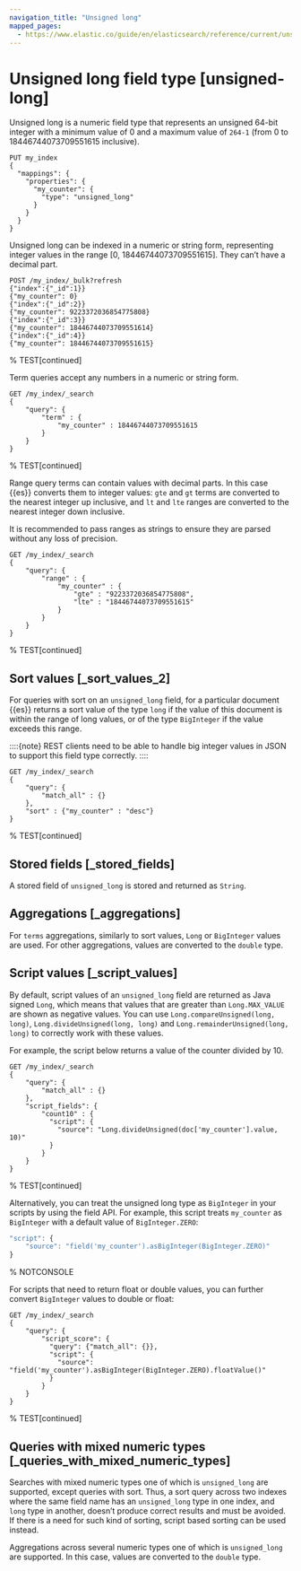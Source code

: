 ```yaml
---
navigation_title: "Unsigned long"
mapped_pages:
  - https://www.elastic.co/guide/en/elasticsearch/reference/current/unsigned-long.html
---
```


# Unsigned long field type [unsigned-long]


Unsigned long is a numeric field type that represents an unsigned 64-bit integer with a minimum value of 0 and a maximum value of `264-1` (from 0 to 18446744073709551615 inclusive).

```console
PUT my_index
{
  "mappings": {
    "properties": {
      "my_counter": {
        "type": "unsigned_long"
      }
    }
  }
}
```

Unsigned long can be indexed in a numeric or string form, representing integer values in the range [0, 18446744073709551615]. They can’t have a decimal part.

```console
POST /my_index/_bulk?refresh
{"index":{"_id":1}}
{"my_counter": 0}
{"index":{"_id":2}}
{"my_counter": 9223372036854775808}
{"index":{"_id":3}}
{"my_counter": 18446744073709551614}
{"index":{"_id":4}}
{"my_counter": 18446744073709551615}
```
% TEST[continued]

Term queries accept any numbers in a numeric or string form.

```console
GET /my_index/_search
{
    "query": {
        "term" : {
            "my_counter" : 18446744073709551615
        }
    }
}
```
% TEST[continued]

Range query terms can contain values with decimal parts. In this case {{es}} converts them to integer values: `gte` and `gt` terms are converted to the nearest integer up inclusive, and `lt` and `lte` ranges are converted to the nearest integer down inclusive.

It is recommended to pass ranges as strings to ensure they are parsed without any loss of precision.

```console
GET /my_index/_search
{
    "query": {
        "range" : {
            "my_counter" : {
                "gte" : "9223372036854775808",
                "lte" : "18446744073709551615"
            }
        }
    }
}
```
% TEST[continued]

## Sort values [_sort_values_2]

For queries with sort on an `unsigned_long` field, for a particular document {{es}} returns a sort value of the type `long` if the value of this document is within the range of long values, or of the type `BigInteger` if the value exceeds this range.

::::{note}
REST clients need to be able to handle big integer values in JSON to support this field type correctly.
::::


```console
GET /my_index/_search
{
    "query": {
        "match_all" : {}
    },
    "sort" : {"my_counter" : "desc"}
}
```
% TEST[continued]


## Stored fields [_stored_fields]

A stored field of `unsigned_long` is stored and returned as `String`.


## Aggregations [_aggregations]

For `terms` aggregations, similarly to sort values, `Long` or `BigInteger` values are used. For other aggregations, values are converted to the `double` type.


## Script values [_script_values]

By default, script values of an `unsigned_long` field are returned as Java signed `Long`, which means that values that are greater than `Long.MAX_VALUE` are shown as negative values. You can use `Long.compareUnsigned(long, long)`, `Long.divideUnsigned(long, long)` and `Long.remainderUnsigned(long, long)` to correctly work with these values.

For example, the script below returns a value of the counter divided by 10.

```console
GET /my_index/_search
{
    "query": {
        "match_all" : {}
    },
    "script_fields": {
        "count10" : {
          "script": {
            "source": "Long.divideUnsigned(doc['my_counter'].value, 10)"
          }
        }
    }
}
```
% TEST[continued]

Alternatively, you can treat the unsigned long type as `BigInteger` in your scripts by using the field API. For example, this script treats `my_counter` as `BigInteger` with a default value of `BigInteger.ZERO`:

```js
"script": {
    "source": "field('my_counter').asBigInteger(BigInteger.ZERO)"
}
```
%  NOTCONSOLE

For scripts that need to return float or double values, you can further convert `BigInteger` values to double or float:

```console
GET /my_index/_search
{
    "query": {
        "script_score": {
          "query": {"match_all": {}},
          "script": {
            "source": "field('my_counter').asBigInteger(BigInteger.ZERO).floatValue()"
          }
        }
    }
}
```
% TEST[continued]


## Queries with mixed numeric types [_queries_with_mixed_numeric_types]

Searches with mixed numeric types one of which is `unsigned_long` are supported, except queries with sort. Thus, a sort query across two indexes where the same field name has an `unsigned_long` type in one index, and `long` type in another, doesn’t produce correct results and must be avoided. If there is a need for such kind of sorting, script based sorting can be used instead.

Aggregations across several numeric types one of which is `unsigned_long` are supported. In this case, values are converted to the `double` type.



